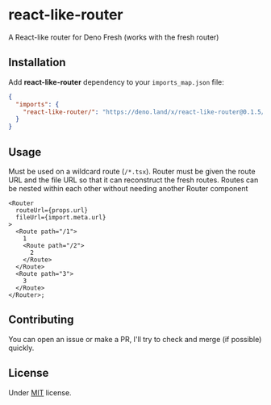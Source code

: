 # react-like-router

A React-like router for Deno Fresh (works with the fresh router)

## Installation

Add **react-like-router** dependency to your `imports_map.json` file:

```json
{
  "imports": {
    "react-like-router/": "https://deno.land/x/react-like-router@0.1.5/"
  }
}
```

## Usage

Must be used on a wildcard route (`/*.tsx`). Router must be given the route URL
and the file URL so that it can reconstruct the fresh routes. Routes can be
nested within each other without needing another Router component

```tsx
<Router
  routeUrl={props.url}
  fileUrl={import.meta.url}
>
  <Route path="/1">
    1
    <Route path="/2">
      2
    </Route>
  </Route>
  <Route path="3">
    3
  </Route>
</Router>;
```

## Contributing

You can open an issue or make a PR, I'll try to check and merge (if possible)
quickly.

## License

Under [MIT](https://github.com/egmaleta/fresh_layout/blob/main/LICENSE) license.
